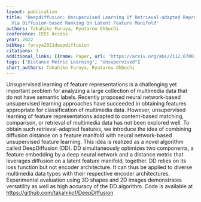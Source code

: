 ```yaml
---
layout: publication
title: 'Deepdiffusion: Unsupervised Learning Of Retrieval-adapted Representations
  Via Diffusion-based Ranking On Latent Feature Manifold'
authors: Takahiko Furuya, Ryutarou Ohbuchi
conference: IEEE Access
year: 2022
bibkey: furuya2021deepdiffusion
citations: 3
additional_links: [{name: Paper, url: 'https://arxiv.org/abs/2112.07082'}]
tags: ["Distance Metric Learning", "Unsupervised"]
short_authors: Takahiko Furuya, Ryutarou Ohbuchi
---
```

Unsupervised learning of feature representations is a challenging yet
important problem for analyzing a large collection of multimedia data that do
not have semantic labels. Recently proposed neural network-based unsupervised
learning approaches have succeeded in obtaining features appropriate for
classification of multimedia data. However, unsupervised learning of feature
representations adapted to content-based matching, comparison, or retrieval of
multimedia data has not been explored well. To obtain such retrieval-adapted
features, we introduce the idea of combining diffusion distance on a feature
manifold with neural network-based unsupervised feature learning. This idea is
realized as a novel algorithm called DeepDiffusion (DD). DD simultaneously
optimizes two components, a feature embedding by a deep neural network and a
distance metric that leverages diffusion on a latent feature manifold,
together. DD relies on its loss function but not encoder architecture. It can
thus be applied to diverse multimedia data types with their respective encoder
architectures. Experimental evaluation using 3D shapes and 2D images
demonstrates versatility as well as high accuracy of the DD algorithm. Code is
available at https://github.com/takahikof/DeepDiffusion